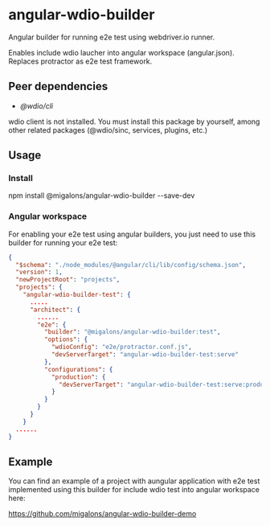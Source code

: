 # angular-wdio-builder

Angular builder for running e2e test using webdriver.io runner.

Enables include wdio laucher into angular workspace (angular.json). Replaces protractor as e2e test framework.

## Peer dependencies

- _@wdio/cli_

wdio client is not installed. You must install this package by yourself, among other related packages (@wdio/sinc, services, plugins, etc.)


## Usage

### Install 

npm install @migalons/angular-wdio-builder --save-dev

### Angular workspace

For enabling your e2e test using angular builders, you just need to use this builder for running your e2e test:

```json
{
  "$schema": "./node_modules/@angular/cli/lib/config/schema.json",
  "version": 1,
  "newProjectRoot": "projects",
  "projects": {
    "angular-wdio-builder-test": {
      .....
      "architect": {
        ......
        "e2e": {
          "builder": "@migalons/angular-wdio-builder:test",
          "options": {
            "wdioConfig": "e2e/protractor.conf.js",
            "devServerTarget": "angular-wdio-builder-test:serve"
          },
          "configurations": {
            "production": {
              "devServerTarget": "angular-wdio-builder-test:serve:production"
            }
          }
        }
      }
    }
  ......
}
```

## Example

You can find an example of a project with aungular application with e2e test implemented using this builder for include wdio test into angular workspace here:

https://github.com/migalons/angular-wdio-builder-demo
